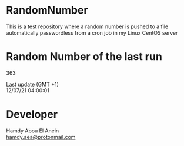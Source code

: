 # RandomNumber    
This is a test repository where a random number is pushed to a file automatically passwordless from a cron job in my Linux CentOS server    
# Random Number of the last run   
363
      
Last update (GMT +1)    
12/07/21 04:00:01
# Developer    
Hamdy Abou El Anein   
hamdy.aea@protonmail.com
